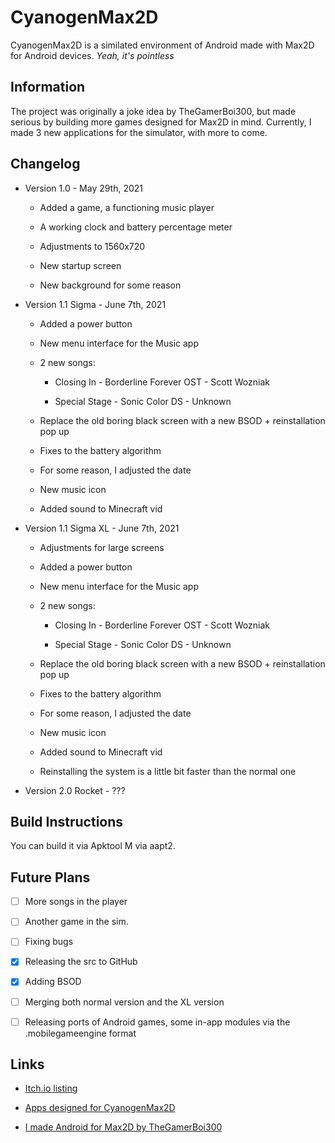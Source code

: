 # CyanogenMax2D

CyanogenMax2D is a similated environment of Android
made with Max2D for Android devices. *Yeah, it's pointless*

## Information

The project was originally a joke idea by TheGamerBoi300, but made
serious by building more games designed for Max2D in mind.
Currently, I made 3 new applications for the simulator, with more to come. 

## Changelog
* Version 1.0 - May 29th, 2021

  * Added a game, a functioning music player

  * A working clock and battery percentage meter

  * Adjustments to 1560x720

  * New startup screen

  * New background for some reason

* Version 1.1 Sigma - June 7th, 2021

  * Added a power button

  * New menu interface for the Music app

  * 2 new songs:

    * Closing In - Borderline Forever OST - Scott Wozniak 

    * Special Stage - Sonic Color DS - Unknown

  * Replace the old boring black screen with a new BSOD + reinstallation pop up

  * Fixes to the battery algorithm 

  * For some reason, I adjusted the date

  * New music icon

  * Added sound to Minecraft vid

* Version 1.1 Sigma XL - June 7th, 2021

  * Adjustments for large screens

  * Added a power button

  * New menu interface for the Music app

  * 2 new songs:

    * Closing In - Borderline Forever OST - Scott Wozniak 

    * Special Stage - Sonic Color DS - Unknown

  * Replace the old boring black screen with a new BSOD + reinstallation pop up

  * Fixes to the battery algorithm 

  * For some reason, I adjusted the date

  * New music icon

  * Added sound to Minecraft vid

  * Reinstalling the system is a little bit faster than the normal one

* Version 2.0 Rocket - ??? 
## Build Instructions

You can build it via Apktool M via aapt2. 

## Future Plans
- [ ] More songs in the player

- [ ] Another game in the sim.
 
- [ ] Fixing bugs
 
- [x] Releasing the src to GitHub 

- [x] Adding BSOD

- [ ] Merging both normal version and the XL version 

- [ ] Releasing ports of Android games, some in-app modules via the .mobilegameengine format 

## Links

* [Itch.io listing](https://lucss21a.itch.io/CyanogenMax2D) 

* [Apps designed for CyanogenMax2D](https://lucss21a.itch.io/CyanogenMax2D-apps)

* [I made Android for Max2D by TheGamerBoi300](https://thegamerboi300.itch.io/i-made-android-in-max2d) 
